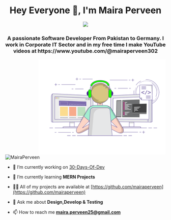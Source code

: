 <h1 align="center">Hey Everyone 👋, I'm Maira Perveen</h1>
<div align="center"> <img src="https://raw.githubusercontent.com/jaiswaladi246/jaiswaladi246/main/Banner.png"> </div>
<h3 align="center">A passionate Software Developer From Pakistan to Germany. I work in Corporate IT Sector and in my free time I make YouTube videos at https://www.youtube.com/@mairaperveen302</h3>
<img align="right" alt="Coding" width="400" src="https://raw.githubusercontent.com/devSouvik/devSouvik/master/gif3.gif">

<p align="left"> <img src="https://komarev.com/ghpvc/?username=jaiswaladi246&label=Profile%20views&color=0e75b6&style=flat" alt="MairaPerveen" /> </p>

- 🔭 I’m currently working on [30-Days-Of-Dev](https://github.com/mairaperveen/30-Days-Of-Dev)

- 🌱 I’m currently learning **MERN Projects**

- 👨‍💻 All of my projects are available at [https://github.com/mairaperveen](https://github.com/mairaperveen)

- 💬 Ask me about **Design,Develop & Testing**

- 📫 How to reach me **maira.perveen25@gmail.com**
